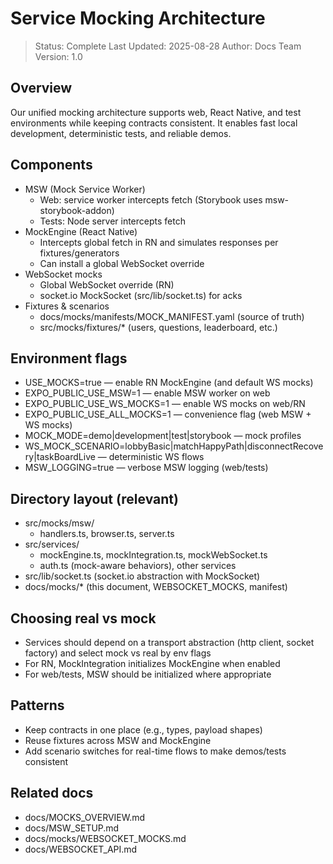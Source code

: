 # Service Mocking Architecture

> Status: Complete
> Last Updated: 2025-08-28
> Author: Docs Team
> Version: 1.0

## Overview

Our unified mocking architecture supports web, React Native, and test environments while keeping contracts consistent. It enables fast local development, deterministic tests, and reliable demos.

## Components

- MSW (Mock Service Worker)
  - Web: service worker intercepts fetch (Storybook uses msw-storybook-addon)
  - Tests: Node server intercepts fetch
- MockEngine (React Native)
  - Intercepts global fetch in RN and simulates responses per fixtures/generators
  - Can install a global WebSocket override
- WebSocket mocks
  - Global WebSocket override (RN)
  - socket.io MockSocket (src/lib/socket.ts) for acks
- Fixtures & scenarios
  - docs/mocks/manifests/MOCK_MANIFEST.yaml (source of truth)
  - src/mocks/fixtures/\* (users, questions, leaderboard, etc.)

## Environment flags

- USE_MOCKS=true — enable RN MockEngine (and default WS mocks)
- EXPO_PUBLIC_USE_MSW=1 — enable MSW worker on web
- EXPO_PUBLIC_USE_WS_MOCKS=1 — enable WS mocks on web/RN
- EXPO_PUBLIC_USE_ALL_MOCKS=1 — convenience flag (web MSW + WS mocks)
- MOCK_MODE=demo|development|test|storybook — mock profiles
- WS_MOCK_SCENARIO=lobbyBasic|matchHappyPath|disconnectRecovery|taskBoardLive — deterministic WS flows
- MSW_LOGGING=true — verbose MSW logging (web/tests)

## Directory layout (relevant)

- src/mocks/msw/
  - handlers.ts, browser.ts, server.ts
- src/services/
  - mockEngine.ts, mockIntegration.ts, mockWebSocket.ts
  - auth.ts (mock-aware behaviors), other services
- src/lib/socket.ts (socket.io abstraction with MockSocket)
- docs/mocks/\* (this document, WEBSOCKET_MOCKS, manifest)

## Choosing real vs mock

- Services should depend on a transport abstraction (http client, socket factory) and select mock vs real by env flags
- For RN, MockIntegration initializes MockEngine when enabled
- For web/tests, MSW should be initialized where appropriate

## Patterns

- Keep contracts in one place (e.g., types, payload shapes)
- Reuse fixtures across MSW and MockEngine
- Add scenario switches for real-time flows to make demos/tests consistent

## Related docs

- docs/MOCKS_OVERVIEW.md
- docs/MSW_SETUP.md
- docs/mocks/WEBSOCKET_MOCKS.md
- docs/WEBSOCKET_API.md
